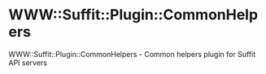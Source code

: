 [//]: # ( README.md Thu 07 Dec 2023 11:40:16 MSK )

# WWW::Suffit::Plugin::CommonHelpers

WWW::Suffit::Plugin::CommonHelpers - Common helpers plugin for Suffit API servers
